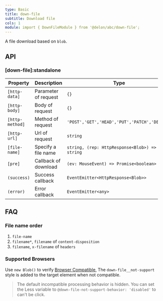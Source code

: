 ```yaml
---
type: Basic
title: down-file
subtitle: Download file
cols: 1
module: import { DownFileModule } from '@delon/abc/down-file';
---
```


A file download based on `blob`.

## API

### [down-file]:standalone

| Property | Description | Type | Default |
|----------|-------------|------|---------|
| `[http-data]` | Parameter of request | `{}` | - |
| `[http-body]` | Body of request | `{}` | - |
| `[http-method]` | Method of request | `'POST','GET','HEAD','PUT','PATCH','DELETE'` | `'GET'` |
| `[http-url]` | Url of request | `string` | - |
| `[file-name]` | Specify a file name | `string, (rep: HttpResponse<Blob>) => string` | - |
| `[pre]` | Callback of download | `(ev: MouseEvent) => Promise<boolean>` | - |
| `(success)` | Success callback | `EventEmitter<HttpResponse<Blob>>` | - |
| `(error)` | Error callback | `EventEmitter<any>` | - |

## FAQ

### File name order

1. `file-name`
2. `filename*`, `filename` of `content-disposition`
3. `filename`, `x-filename` of `headers`

### Supported Browsers

Use `new Blob()` to verify [Browser Compatible](https://github.com/eligrey/FileSaver.js/#supported-browsers), The `down-file__not-support` style is added to the target element when not compatible.

> The default incompatible processing behavior is hidden. You can set the Less variable to `@down-file-not-support-behavior: 'disabled'` to can't be click.
